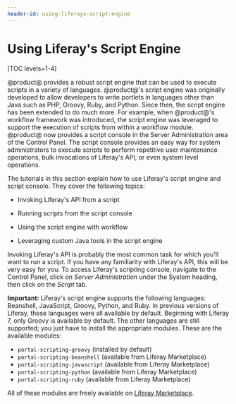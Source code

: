 ```yaml
---
header-id: using-liferays-script-engine
---
```


# Using Liferay's Script Engine

[TOC levels=1-4]

@product@ provides a robust script engine that can be used to execute scripts in a
variety of languages. @product@'s script engine was originally developed to allow
developers to write portlets in languages other than Java such as PHP, Groovy,
Ruby, and Python. Since then, the script engine has been extended to do much
more. For example, when @product@'s workflow framework was introduced, the script
engine was leveraged to support the execution of scripts from within a workflow
module. @product@ now provides a script console in the Server Administration area
of the Control Panel. The script console provides an easy way for system
administrators to execute scripts to perform repetitive user maintenance
operations, bulk invocations of Liferay's API, or even system level operations.

The tutorials in this section explain how to use Liferay's script engine and
script console. They cover the following topics: 

- Invoking Liferay's API from a script

- Running scripts from the script console

- Using the script engine with workflow

- Leveraging custom Java tools in the script engine

Invoking Liferay's API is probably the most common task for which you'll want to
run a script. If you have any familiarity with Liferay's API, this will be very
easy for you. To access Liferay's scripting console, navigate to the Control
Panel, click on *Server Administration* under the System heading, then click on
the *Script* tab.

**Important:** Liferay's script engine supports the following languages:
Beanshell, JavaScript, Groovy, Python, and Ruby. In previous versions of
Liferay, these languages were all available by default. Beginning with Liferay
7, only Groovy is available by default. The other languages are still supported;
you just have to install the appropriate modules. These are the available
modules:

- `portal-scripting-groovy` (installed by default)
- `portal-scripting-beanshell` (available from Liferay Marketplace)
- `portal-scripting-javascript` (available from Liferay Marketplace)
- `portal-scripting-python` (available from Liferay Marketplace)
- `portal-scripting-ruby` (available from Liferay Marketplace)

All of these modules are freely available on
[Liferay Marketplace](www.liferay.com/marketplace).
